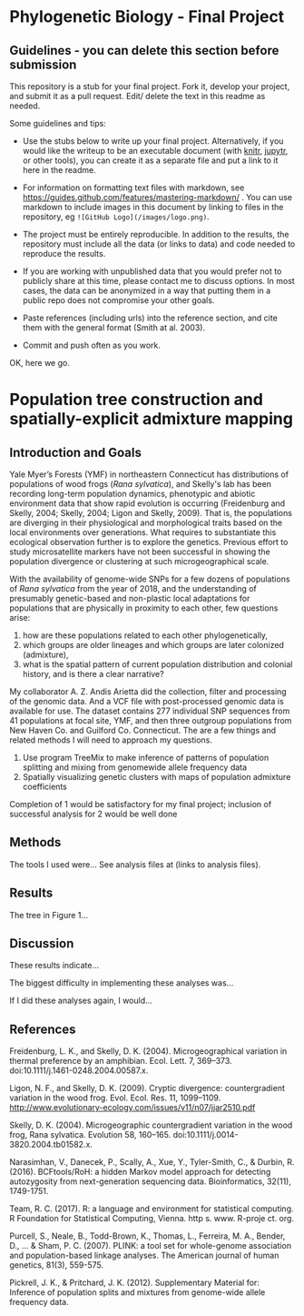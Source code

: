 # Phylogenetic Biology - Final Project

## Guidelines - you can delete this section before submission

This repository is a stub for your final project. Fork it, develop your project, and submit it as a pull request. Edit/ delete the text in this readme as needed.

Some guidelines and tips:

- Use the stubs below to write up your final project. Alternatively, if you would like the writeup to be an executable document (with [knitr](http://yihui.name/knitr/), [jupytr](http://jupyter.org/), or other tools), you can create it as a separate file and put a link to it here in the readme.

- For information on formatting text files with markdown, see https://guides.github.com/features/mastering-markdown/ . You can use markdown to include images in this document by linking to files in the repository, eg `![GitHub Logo](/images/logo.png)`.

- The project must be entirely reproducible. In addition to the results, the repository must include all the data (or links to data) and code needed to reproduce the results.

- If you are working with unpublished data that you would prefer not to publicly share at this time, please contact me to discuss options. In most cases, the data can be anonymized in a way that putting them in a public repo does not compromise your other goals.

- Paste references (including urls) into the reference section, and cite them with the general format (Smith at al. 2003).

- Commit and push often as you work.

OK, here we go.

# Population tree construction and spatially-explicit admixture mapping

## Introduction and Goals

Yale Myer’s Forests (YMF) in northeastern Connecticut has distributions of populations of wood frogs (*Rana sylvatica*), and Skelly's lab has been recording long-term population dynamics, phenotypic and abiotic environment data that show rapid evolution is occurring (Freidenburg and Skelly, 2004; Skelly, 2004; Ligon and Skelly, 2009). That is, the populations are diverging in their physiological and morphological traits based on the local environments over generations. What requires to substantiate this ecological observation further is to explore the genetics. Previous effort to study microsatellite markers have not been successful in showing the population divergence or clustering at such microgeographical scale. 


With the availability of genome-wide SNPs for a few dozens of populations of *Rana sylvatica* from the year of 2018, and the understanding of presumably genetic-based and non-plastic local adaptations for populations that are physically in proximity to each other, few questions arise:
1. how are these populations related to each other phylogenetically, 
2. which groups are older lineages and which groups are later colonized (admixture),
3. what is the spatial pattern of current population distribution and colonial history, and is there a clear narrative?

My collaborator A. Z. Andis Arietta did the collection, filter and processing of the genomic data. And a VCF file with post-processed genomic data is available for use. The dataset contains 277 individual SNP sequences from 41 populations at focal site, YMF, and then three outgroup populations from New Haven Co. and Guilford Co. Connecticut. The are a few things and related methods I will need to approach my questions.

1. Use program TreeMix to make inference of patterns of population splitting and mixing from genomewide allele frequency data 
2. Spatially visualizing genetic clusters with maps of population admixture coefficients

Completion of 1 would be satisfactory for my final project; inclusion of successful analysis for 2 would be well done

## Methods

The tools I used were... See analysis files at (links to analysis files).

## Results

The tree in Figure 1...

## Discussion

These results indicate...

The biggest difficulty in implementing these analyses was...

If I did these analyses again, I would...

## References

Freidenburg, L. K., and Skelly, D. K. (2004). Microgeographical variation in thermal preference by an amphibian. Ecol. Lett. 7, 369–373. doi:10.1111/j.1461-0248.2004.00587.x.

Ligon, N. F., and Skelly, D. K. (2009). Cryptic divergence: countergradient variation in the wood frog. Evol. Ecol. Res. 11, 1099–1109. http://www.evolutionary-ecology.com/issues/v11/n07/jjar2510.pdf

Skelly, D. K. (2004). Microgeographic countergradient variation in the wood frog, Rana sylvatica. Evolution 58, 160–165. doi:10.1111/j.0014-3820.2004.tb01582.x.

Narasimhan, V., Danecek, P., Scally, A., Xue, Y., Tyler-Smith, C., & Durbin, R. (2016). BCFtools/RoH: a hidden Markov model approach for detecting autozygosity from next-generation sequencing data. Bioinformatics, 32(11), 1749-1751.

Team, R. C. (2017). R: a language and environment for statistical computing. R Foundation for Statistical Computing, Vienna. http s. www. R-proje ct. org.

Purcell, S., Neale, B., Todd-Brown, K., Thomas, L., Ferreira, M. A., Bender, D., ... & Sham, P. C. (2007). PLINK: a tool set for whole-genome association and population-based linkage analyses. The American journal of human genetics, 81(3), 559-575.

Pickrell, J. K., & Pritchard, J. K. (2012). Supplementary Material for: Inference of population splits and mixtures from genome-wide allele frequency data.